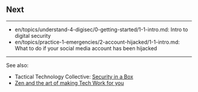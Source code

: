## Next

---
- en/topics/understand-4-digisec/0-getting-started/1-1-intro.md: Intro to digital security
- en/topics/practice-1-emergencies/2-account-hijacked/1-1-intro.md: What to do if your social media account has been hijacked
---
See also:
- Tactical Technology Collective: [Security in a Box](https://securityinabox.org)
- [Zen and the art of making Tech Work for you](https://gendersec.tacticaltech.org/wiki/index.php/Complete_manual)

